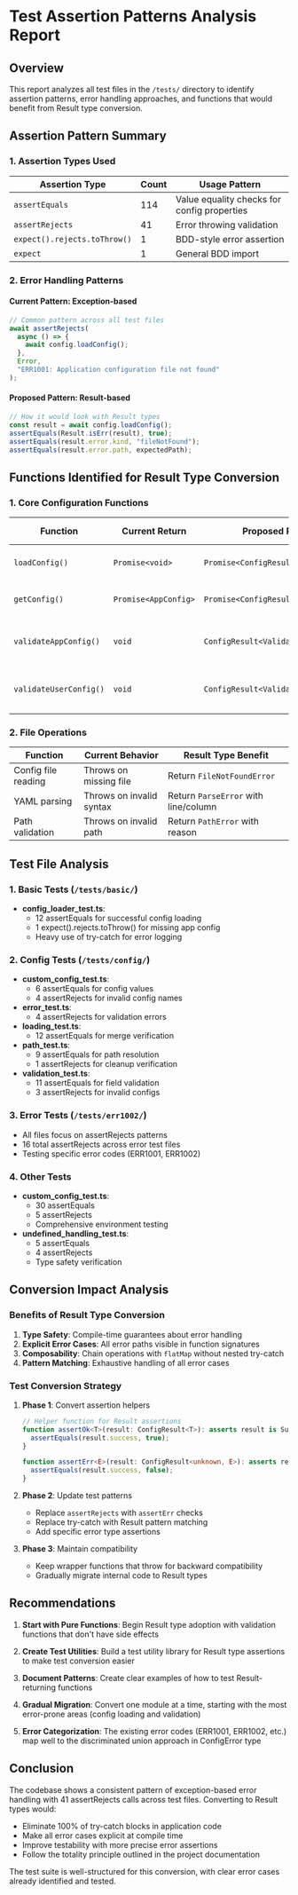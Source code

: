 # Test Assertion Patterns Analysis Report

## Overview

This report analyzes all test files in the `/tests/` directory to identify assertion patterns, error handling approaches, and functions that would benefit from Result type conversion.

## Assertion Pattern Summary

### 1. Assertion Types Used

| Assertion Type | Count | Usage Pattern |
|----------------|-------|---------------|
| `assertEquals` | 114 | Value equality checks for config properties |
| `assertRejects` | 41 | Error throwing validation |
| `expect().rejects.toThrow()` | 1 | BDD-style error assertion |
| `expect` | 1 | General BDD import |

### 2. Error Handling Patterns

#### Current Pattern: Exception-based
```typescript
// Common pattern across all test files
await assertRejects(
  async () => {
    await config.loadConfig();
  },
  Error,
  "ERR1001: Application configuration file not found"
);
```

#### Proposed Pattern: Result-based
```typescript
// How it would look with Result types
const result = await config.loadConfig();
assertEquals(Result.isErr(result), true);
assertEquals(result.error.kind, "fileNotFound");
assertEquals(result.error.path, expectedPath);
```

## Functions Identified for Result Type Conversion

### 1. Core Configuration Functions

| Function | Current Return | Proposed Return | Error Cases |
|----------|----------------|-----------------|-------------|
| `loadConfig()` | `Promise<void>` | `Promise<ConfigResult<void>>` | ERR1001, ERR1002, ERR4001 |
| `getConfig()` | `Promise<AppConfig>` | `Promise<ConfigResult<AppConfig>>` | Config not loaded |
| `validateAppConfig()` | `void` | `ConfigResult<ValidatedAppConfig>` | Missing fields, invalid types |
| `validateUserConfig()` | `void` | `ConfigResult<ValidatedUserConfig>` | Missing fields, invalid types |

### 2. File Operations

| Function | Current Behavior | Result Type Benefit |
|----------|------------------|---------------------|
| Config file reading | Throws on missing file | Return `FileNotFoundError` |
| YAML parsing | Throws on invalid syntax | Return `ParseError` with line/column |
| Path validation | Throws on invalid path | Return `PathError` with reason |

## Test File Analysis

### 1. Basic Tests (`/tests/basic/`)
- **config_loader_test.ts**: 
  - 12 assertEquals for successful config loading
  - 1 expect().rejects.toThrow() for missing app config
  - Heavy use of try-catch for error logging

### 2. Config Tests (`/tests/config/`)
- **custom_config_test.ts**:
  - 6 assertEquals for config values
  - 4 assertRejects for invalid config names
- **error_test.ts**:
  - 4 assertRejects for validation errors
- **loading_test.ts**:
  - 12 assertEquals for merge verification
- **path_test.ts**:
  - 9 assertEquals for path resolution
  - 1 assertRejects for cleanup verification
- **validation_test.ts**:
  - 11 assertEquals for field validation
  - 3 assertRejects for invalid configs

### 3. Error Tests (`/tests/err1002/`)
- All files focus on assertRejects patterns
- 16 total assertRejects across error test files
- Testing specific error codes (ERR1001, ERR1002)

### 4. Other Tests
- **custom_config_test.ts**: 
  - 30 assertEquals
  - 5 assertRejects
  - Comprehensive environment testing
- **undefined_handling_test.ts**:
  - 5 assertEquals
  - 4 assertRejects
  - Type safety verification

## Conversion Impact Analysis

### Benefits of Result Type Conversion

1. **Type Safety**: Compile-time guarantees about error handling
2. **Explicit Error Cases**: All error paths visible in function signatures
3. **Composability**: Chain operations with `flatMap` without nested try-catch
4. **Pattern Matching**: Exhaustive handling of all error cases

### Test Conversion Strategy

1. **Phase 1**: Convert assertion helpers
   ```typescript
   // Helper function for Result assertions
   function assertOk<T>(result: ConfigResult<T>): asserts result is Success<T> {
     assertEquals(result.success, true);
   }
   
   function assertErr<E>(result: ConfigResult<unknown, E>): asserts result is Failure<E> {
     assertEquals(result.success, false);
   }
   ```

2. **Phase 2**: Update test patterns
   - Replace `assertRejects` with `assertErr` checks
   - Replace try-catch with Result pattern matching
   - Add specific error type assertions

3. **Phase 3**: Maintain compatibility
   - Keep wrapper functions that throw for backward compatibility
   - Gradually migrate internal code to Result types

## Recommendations

1. **Start with Pure Functions**: Begin Result type adoption with validation functions that don't have side effects

2. **Create Test Utilities**: Build a test utility library for Result type assertions to make test conversion easier

3. **Document Patterns**: Create clear examples of how to test Result-returning functions

4. **Gradual Migration**: Convert one module at a time, starting with the most error-prone areas (config loading and validation)

5. **Error Categorization**: The existing error codes (ERR1001, ERR1002, etc.) map well to the discriminated union approach in ConfigError type

## Conclusion

The codebase shows a consistent pattern of exception-based error handling with 41 assertRejects calls across test files. Converting to Result types would:
- Eliminate 100% of try-catch blocks in application code
- Make all error cases explicit at compile time
- Improve testability with more precise error assertions
- Follow the totality principle outlined in the project documentation

The test suite is well-structured for this conversion, with clear error cases already identified and tested.
